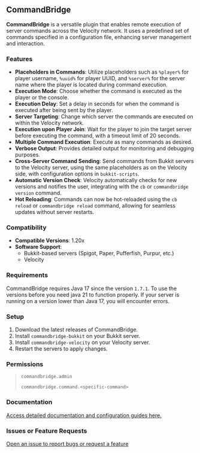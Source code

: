## CommandBridge

**CommandBridge** is a versatile plugin that enables remote execution of server commands across the Velocity network. It uses a predefined set of commands specified in a configuration file, enhancing server management and interaction.

### Features

- **Placeholders in Commands**: Utilize placeholders such as `%player%` for player username, `%uuid%` for player UUID, and `%server%` for the server name where the player is located during command execution.
- **Execution Mode**: Choose whether the command is executed as the player or the console.
- **Execution Delay**: Set a delay in seconds for when the command is executed after being sent by the player.
- **Server Targeting**: Change which server the commands are executed on within the Velocity network.
- **Execution upon Player Join**: Wait for the player to join the target server before executing the command, with a timeout limit of 20 seconds.
- **Multiple Command Execution**: Execute as many commands as desired.
- **Verbose Output**: Provides detailed output for monitoring and debugging purposes.
- **Cross-Server Command Sending**: Send commands from Bukkit servers to the Velocity server, using the same placeholders as on the Velocity side, with configuration options in `bukkit-scripts`.
- **Automatic Version Check**: Velocity automatically checks for new versions and notifies the user, integrating with the `cb` or `commandbridge version` command.
- **Hot Reloading**: Commands can now be hot-reloaded using the `cb reload` or `commandbridge reload` command, allowing for seamless updates without server restarts.

### Compatibility

- **Compatible Versions**: 1.20x
- **Software Support**:
  - Bukkit-based servers (Spigot, Paper, Pufferfish, Purpur, etc.)
  - Velocity

### Requirements

CommandBridge requires Java 17 since the version `1.7.1`. To use the versions before you need java 21 to function properly. If your server is running on a version lower than Java 17, you will encounter errors.

### Setup

1. Download the latest releases of CommandBridge.
2. Install `commandbridge-bukkit` on your Bukkit server.
3. Install `commandbridge-velocity` on your Velocity server.
4. Restart the servers to apply changes.

### Permissions

> `commandbridge.admin`
> 
> `commandbridge.command.<specific-command>`

### Documentation

[Access detailed documentation and configuration guides here.](https://72-s.github.io/CommandBridge/)

### Issues or Feature Requests

[Open an issue to report bugs or request a feature](https://github.com/72-S/CommandBridge/issues)
